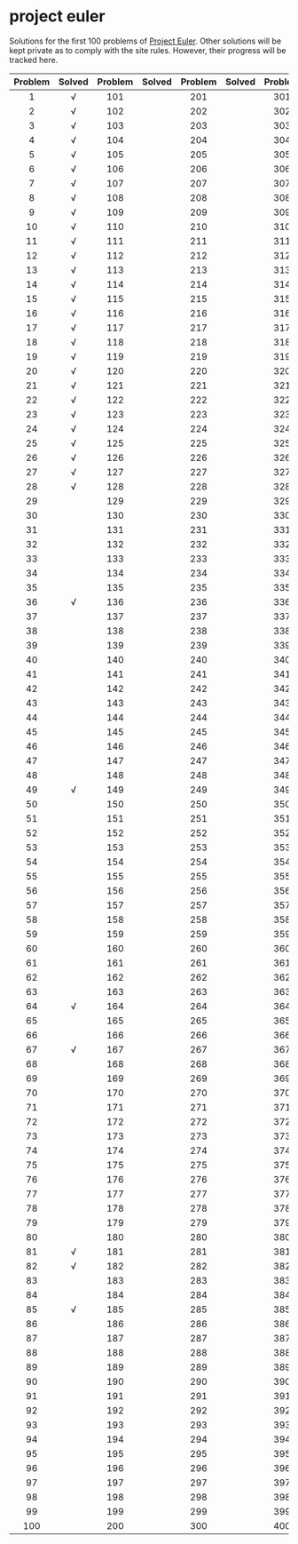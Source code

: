 # project euler

Solutions for the first 100 problems of [Project Euler](https://projecteuler.net/). Other solutions will be kept private as to comply with the site rules. However, their progress will be tracked here.

| Problem |  Solved | Problem |  Solved | Problem |  Solved | Problem |  Solved | Problem |  Solved | Problem |  Solved | Problem |  Solved | Problem |  Solved | Problem |  Solved |
| :-----: | :-----: | :-----: | :-----: | :-----: | :-----: | :-----: | :-----: | :-----: | :-----: | :-----: | :-----: | :-----: | :-----: | :-----: | :-----: | :-----: | :-----: |
|    1    |    √    |   101   |         |   201   |         |   301   |         |   401   |         |   501   |         |   601   |         |   701   |         |   801   |         |
|    2    |    √    |   102   |         |   202   |         |   302   |         |   402   |         |   502   |         |   602   |         |   702   |         |   802   |         |
|    3    |    √    |   103   |         |   203   |         |   303   |         |   403   |         |   503   |         |   603   |         |   703   |         |   803   |         |
|    4    |    √    |   104   |         |   204   |         |   304   |         |   404   |         |   504   |         |   604   |         |   704   |         |   804   |         |
|    5    |    √    |   105   |         |   205   |         |   305   |         |   405   |         |   505   |         |   605   |         |   705   |         |   805   |         |
|    6    |    √    |   106   |         |   206   |         |   306   |         |   406   |         |   506   |         |   606   |         |   706   |         |   806   |         |
|    7    |    √    |   107   |         |   207   |         |   307   |         |   407   |         |   507   |         |   607   |         |   707   |         |   807   |         |
|    8    |    √    |   108   |         |   208   |         |   308   |         |   408   |         |   508   |         |   608   |         |   708   |         |   808   |         |
|    9    |    √    |   109   |         |   209   |         |   309   |         |   409   |         |   509   |         |   609   |         |   709   |         |   809   |         |
|   10    |    √    |   110   |         |   210   |         |   310   |         |   410   |         |   510   |         |   610   |         |   710   |         |   810   |         |
|   11    |    √    |   111   |         |   211   |         |   311   |         |   411   |         |   511   |         |   611   |         |   711   |         |   811   |         |
|   12    |    √    |   112   |         |   212   |         |   312   |         |   412   |         |   512   |         |   612   |         |   712   |         |   812   |         |
|   13    |    √    |   113   |         |   213   |         |   313   |         |   413   |         |   513   |         |   613   |         |   713   |         |   813   |         |
|   14    |    √    |   114   |         |   214   |         |   314   |         |   414   |         |   514   |         |   614   |         |   714   |         |   814   |         |
|   15    |    √    |   115   |         |   215   |         |   315   |         |   415   |         |   515   |         |   615   |         |   715   |         |   815   |         |
|   16    |    √    |   116   |         |   216   |         |   316   |         |   416   |         |   516   |         |   616   |         |   716   |         |   816   |         |
|   17    |    √    |   117   |         |   217   |         |   317   |         |   417   |         |   517   |         |   617   |         |   717   |         |   817   |         |
|   18    |    √    |   118   |         |   218   |         |   318   |         |   418   |         |   518   |         |   618   |         |   718   |         |   818   |         |
|   19    |    √    |   119   |         |   219   |         |   319   |         |   419   |         |   519   |         |   619   |         |   719   |         |   819   |         |
|   20    |    √    |   120   |         |   220   |         |   320   |         |   420   |         |   520   |         |   620   |         |   720   |         |   820   |         |
|   21    |    √    |   121   |         |   221   |         |   321   |         |   421   |         |   521   |         |   621   |         |   721   |         |   821   |         |
|   22    |    √    |   122   |         |   222   |         |   322   |         |   422   |         |   522   |         |   622   |         |   722   |         |   822   |         |
|   23    |    √    |   123   |         |   223   |         |   323   |         |   423   |         |   523   |         |   623   |         |   723   |         |   823   |         |
|   24    |    √    |   124   |         |   224   |         |   324   |         |   424   |         |   524   |         |   624   |         |   724   |         |   824   |         |
|   25    |    √    |   125   |         |   225   |         |   325   |         |   425   |         |   525   |         |   625   |         |   725   |         |   825   |         |
|   26    |    √    |   126   |         |   226   |         |   326   |         |   426   |         |   526   |         |   626   |         |   726   |         |   826   |         |
|   27    |    √    |   127   |         |   227   |         |   327   |         |   427   |         |   527   |         |   627   |         |   727   |         |   827   |         |
|   28    |    √    |   128   |         |   228   |         |   328   |         |   428   |         |   528   |         |   628   |         |   728   |         |   828   |         |
|   29    |         |   129   |         |   229   |         |   329   |         |   429   |         |   529   |         |   629   |         |   729   |         |   829   |         |
|   30    |         |   130   |         |   230   |         |   330   |         |   430   |         |   530   |         |   630   |         |   730   |         |   830   |         |
|   31    |         |   131   |         |   231   |         |   331   |         |   431   |         |   531   |         |   631   |         |   731   |         |   831   |         |
|   32    |         |   132   |         |   232   |         |   332   |         |   432   |         |   532   |         |   632   |         |   732   |         |   832   |         |
|   33    |         |   133   |         |   233   |         |   333   |         |   433   |         |   533   |         |   633   |         |   733   |         |   833   |         |
|   34    |         |   134   |         |   234   |         |   334   |         |   434   |         |   534   |         |   634   |         |   734   |         |   834   |         |
|   35    |         |   135   |         |   235   |         |   335   |         |   435   |         |   535   |         |   635   |         |   735   |         |   835   |         |
|   36    |    √    |   136   |         |   236   |         |   336   |         |   436   |         |   536   |         |   636   |         |   736   |         |   836   |         |
|   37    |         |   137   |         |   237   |         |   337   |         |   437   |         |   537   |         |   637   |         |   737   |         |   837   |         |
|   38    |         |   138   |         |   238   |         |   338   |         |   438   |         |   538   |         |   638   |         |   738   |         |   838   |         |
|   39    |         |   139   |         |   239   |         |   339   |         |   439   |         |   539   |         |   639   |         |   739   |         |   839   |         |
|   40    |         |   140   |         |   240   |         |   340   |         |   440   |         |   540   |         |   640   |         |   740   |         |   840   |         |
|   41    |         |   141   |         |   241   |         |   341   |         |   441   |         |   541   |         |   641   |         |   741   |         |   841   |         |
|   42    |         |   142   |         |   242   |         |   342   |         |   442   |         |   542   |         |   642   |         |   742   |         |   842   |         |
|   43    |         |   143   |         |   243   |         |   343   |         |   443   |         |   543   |         |   643   |         |   743   |         |   843   |         |
|   44    |         |   144   |         |   244   |         |   344   |         |   444   |         |   544   |         |   644   |         |   744   |         |   844   |         |
|   45    |         |   145   |         |   245   |         |   345   |         |   445   |         |   545   |         |   645   |         |   745   |         |   845   |         |
|   46    |         |   146   |         |   246   |         |   346   |         |   446   |         |   546   |         |   646   |         |   746   |         |   846   |         |
|   47    |         |   147   |         |   247   |         |   347   |         |   447   |         |   547   |         |   647   |         |   747   |         |   847   |         |
|   48    |         |   148   |         |   248   |         |   348   |         |   448   |         |   548   |         |   648   |         |   748   |         |   848   |         |
|   49    |    √    |   149   |         |   249   |         |   349   |         |   449   |         |   549   |         |   649   |         |   749   |         |   849   |         |
|   50    |         |   150   |         |   250   |         |   350   |         |   450   |         |   550   |         |   650   |         |   750   |         |   850   |         |
|   51    |         |   151   |         |   251   |         |   351   |         |   451   |         |   551   |         |   651   |         |   751   |         |   851   |         |
|   52    |         |   152   |         |   252   |         |   352   |         |   452   |         |   552   |         |   652   |         |   752   |         |   852   |         |
|   53    |         |   153   |         |   253   |         |   353   |         |   453   |         |   553   |         |   653   |         |   753   |         |   853   |         |
|   54    |         |   154   |         |   254   |         |   354   |         |   454   |         |   554   |         |   654   |         |   754   |         |   854   |         |
|   55    |         |   155   |         |   255   |         |   355   |         |   455   |         |   555   |         |   655   |         |   755   |         |   855   |         |
|   56    |         |   156   |         |   256   |         |   356   |         |   456   |         |   556   |         |   656   |         |   756   |         |   856   |         |
|   57    |         |   157   |         |   257   |         |   357   |         |   457   |         |   557   |         |   657   |         |   757   |         |   857   |         |
|   58    |         |   158   |         |   258   |         |   358   |         |   458   |         |   558   |         |   658   |         |   758   |         |   858   |         |
|   59    |         |   159   |         |   259   |         |   359   |         |   459   |         |   559   |         |   659   |         |   759   |         |   859   |         |
|   60    |         |   160   |         |   260   |         |   360   |         |   460   |         |   560   |         |   660   |         |   760   |         |   860   |         |
|   61    |         |   161   |         |   261   |         |   361   |         |   461   |         |   561   |         |   661   |         |   761   |         |   861   |         |
|   62    |         |   162   |         |   262   |         |   362   |         |   462   |         |   562   |         |   662   |         |   762   |         |   862   |         |
|   63    |         |   163   |         |   263   |         |   363   |         |   463   |         |   563   |         |   663   |         |   763   |         |   863   |         |
|   64    |    √    |   164   |         |   264   |         |   364   |         |   464   |         |   564   |         |   664   |         |   764   |         |   864   |         |
|   65    |         |   165   |         |   265   |         |   365   |         |   465   |         |   565   |         |   665   |         |   765   |         |   865   |         |
|   66    |         |   166   |         |   266   |         |   366   |         |   466   |         |   566   |         |   666   |         |   766   |         |   866   |         |
|   67    |    √    |   167   |         |   267   |         |   367   |         |   467   |         |   567   |         |   667   |         |   767   |         |   867   |         |
|   68    |         |   168   |         |   268   |         |   368   |         |   468   |         |   568   |         |   668   |         |   768   |         |   868   |         |
|   69    |         |   169   |         |   269   |         |   369   |         |   469   |         |   569   |         |   669   |         |   769   |         |   869   |         |
|   70    |         |   170   |         |   270   |         |   370   |         |   470   |         |   570   |         |   670   |         |   770   |         |   870   |         |
|   71    |         |   171   |         |   271   |         |   371   |         |   471   |         |   571   |         |   671   |         |   771   |         |   871   |         |
|   72    |         |   172   |         |   272   |         |   372   |         |   472   |         |   572   |         |   672   |         |   772   |         |   872   |         |
|   73    |         |   173   |         |   273   |         |   373   |         |   473   |         |   573   |         |   673   |         |   773   |         |   873   |         |
|   74    |         |   174   |         |   274   |         |   374   |         |   474   |         |   574   |         |   674   |         |   774   |         |   874   |         |
|   75    |         |   175   |         |   275   |         |   375   |         |   475   |         |   575   |         |   675   |         |   775   |         |   875   |         |
|   76    |         |   176   |         |   276   |         |   376   |         |   476   |         |   576   |         |   676   |         |   776   |         |   876   |         |
|   77    |         |   177   |         |   277   |         |   377   |         |   477   |         |   577   |         |   677   |         |   777   |         |   877   |         |
|   78    |         |   178   |         |   278   |         |   378   |         |   478   |         |   578   |         |   678   |         |   778   |         |   878   |         |
|   79    |         |   179   |         |   279   |         |   379   |         |   479   |         |   579   |         |   679   |         |   779   |         |   879   |         |
|   80    |         |   180   |         |   280   |         |   380   |         |   480   |         |   580   |         |   680   |         |   780   |         |   880   |         |
|   81    |    √    |   181   |         |   281   |         |   381   |         |   481   |         |   581   |         |   681   |         |   781   |         |   881   |         |
|   82    |    √    |   182   |         |   282   |         |   382   |         |   482   |         |   582   |         |   682   |         |   782   |         |   882   |         |
|   83    |         |   183   |         |   283   |         |   383   |         |   483   |         |   583   |         |   683   |         |   783   |         |   883   |         |
|   84    |         |   184   |         |   284   |         |   384   |         |   484   |         |   584   |         |   684   |         |   784   |         |   884   |         |
|   85    |    √    |   185   |         |   285   |         |   385   |         |   485   |         |   585   |         |   685   |         |   785   |         |   885   |         |
|   86    |         |   186   |         |   286   |         |   386   |         |   486   |         |   586   |         |   686   |         |   786   |         |   886   |         |
|   87    |         |   187   |         |   287   |         |   387   |         |   487   |         |   587   |         |   687   |         |   787   |         |   887   |         |
|   88    |         |   188   |         |   288   |         |   388   |         |   488   |         |   588   |         |   688   |         |   788   |         |   888   |         |
|   89    |         |   189   |         |   289   |         |   389   |         |   489   |         |   589   |         |   689   |         |   789   |         |   889   |         |
|   90    |         |   190   |         |   290   |         |   390   |         |   490   |         |   590   |         |   690   |         |   790   |         |   890   |         |
|   91    |         |   191   |         |   291   |         |   391   |         |   491   |         |   591   |         |   691   |         |   791   |         |   891   |         |
|   92    |         |   192   |         |   292   |         |   392   |         |   492   |         |   592   |         |   692   |         |   792   |         |   892   |         |
|   93    |         |   193   |         |   293   |         |   393   |         |   493   |         |   593   |         |   693   |         |   793   |         |   893   |         |
|   94    |         |   194   |         |   294   |         |   394   |         |   494   |         |   594   |         |   694   |         |   794   |         |   894   |         |
|   95    |         |   195   |         |   295   |         |   395   |         |   495   |         |   595   |         |   695   |         |   795   |         |   895   |         |
|   96    |         |   196   |         |   296   |         |   396   |         |   496   |         |   596   |         |   696   |         |   796   |         |   896   |         |
|   97    |         |   197   |         |   297   |         |   397   |         |   497   |         |   597   |         |   697   |         |   797   |         |   897   |         |
|   98    |         |   198   |         |   298   |         |   398   |         |   498   |         |   598   |         |   698   |         |   798   |         |   898   |         |
|   99    |         |   199   |         |   299   |         |   399   |         |   499   |         |   599   |         |   699   |         |   799   |         |   899   |         |
|   100   |         |   200   |         |   300   |         |   400   |         |   500   |         |   600   |         |   700   |         |   800   |         |   900   |         |
